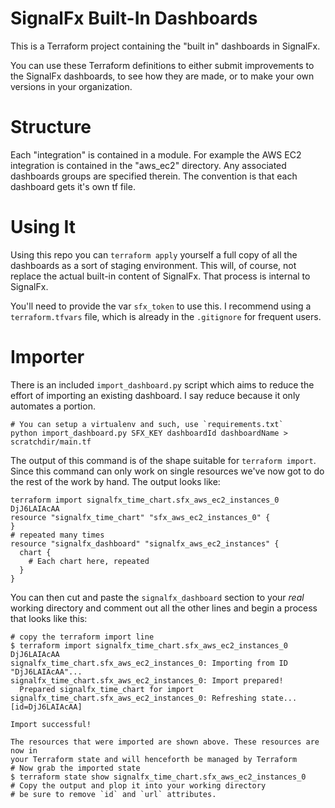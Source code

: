 # SignalFx Built-In Dashboards

This is a Terraform project containing the "built in" dashboards in SignalFx.

You can use these Terraform definitions to either submit improvements to the SignalFx dashboards, to see how they are made, or to make your own versions in your organization.

# Structure

Each "integration" is contained in a module. For example the AWS EC2 integration is contained in the "aws_ec2" directory. Any associated dashboards groups are specified therein. The convention is that each dashboard gets it's own tf file.

# Using It

Using this repo you can `terraform apply` yourself a full copy of all the dashboards as a sort of staging environment. This will, of course, not replace the actual built-in content of SignalFx. That process is internal to SignalFx.

You'll need to provide the var `sfx_token` to use this. I recommend using a `terraform.tfvars` file, which is already in the `.gitignore` for frequent users.

# Importer

There is an included `import_dashboard.py` script which aims to reduce the effort of importing an existing dashboard. I say reduce because it only automates a portion.

```
# You can setup a virtualenv and such, use `requirements.txt`
python import_dashboard.py SFX_KEY dashboardId dashboardName > scratchdir/main.tf
```

The output of this command is of the shape suitable for `terraform import`. Since this command can only work on single resources we've now got to do the rest of the work by hand. The output looks like:

```
terraform import signalfx_time_chart.sfx_aws_ec2_instances_0 DjJ6LAIAcAA
resource "signalfx_time_chart" "sfx_aws_ec2_instances_0" {
}
# repeated many times
resource "signalfx_dashboard" "signalfx_aws_ec2_instances" {
  chart {
    # Each chart here, repeated
  }
}
```

You can then cut and paste the `signalfx_dashboard` section to your *real* working directory and comment out all the other lines and begin a process that looks like this:

```
# copy the terraform import line
$ terraform import signalfx_time_chart.sfx_aws_ec2_instances_0 DjJ6LAIAcAA
signalfx_time_chart.sfx_aws_ec2_instances_0: Importing from ID "DjJ6LAIAcAA"...
signalfx_time_chart.sfx_aws_ec2_instances_0: Import prepared!
  Prepared signalfx_time_chart for import
signalfx_time_chart.sfx_aws_ec2_instances_0: Refreshing state... [id=DjJ6LAIAcAA]

Import successful!

The resources that were imported are shown above. These resources are now in
your Terraform state and will henceforth be managed by Terraform
# Now grab the imported state
$ terraform state show signalfx_time_chart.sfx_aws_ec2_instances_0
# Copy the output and plop it into your working directory
# be sure to remove `id` and `url` attributes.
```
